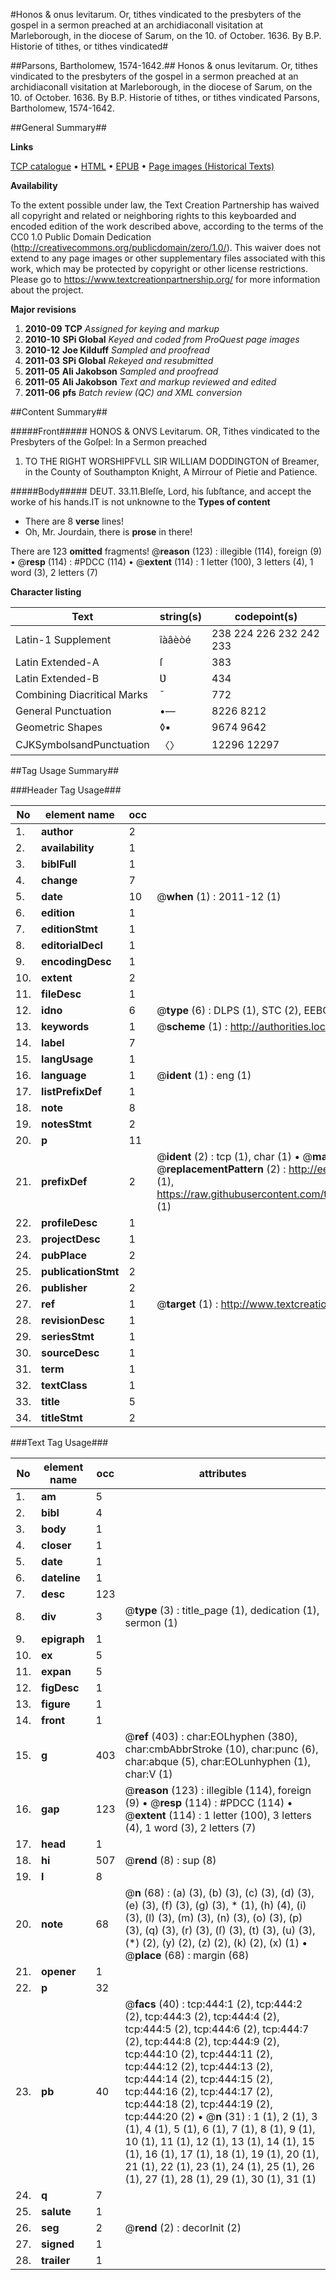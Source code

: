 #Honos & onus levitarum. Or, tithes vindicated to the presbyters of the gospel in a sermon preached at an archidiaconall visitation at Marleborough, in the diocese of Sarum, on the 10. of October. 1636. By B.P. Historie of tithes, or tithes vindicated#

##Parsons, Bartholomew, 1574-1642.##
Honos & onus levitarum. Or, tithes vindicated to the presbyters of the gospel in a sermon preached at an archidiaconall visitation at Marleborough, in the diocese of Sarum, on the 10. of October. 1636. By B.P.
Historie of tithes, or tithes vindicated
Parsons, Bartholomew, 1574-1642.

##General Summary##

**Links**

[TCP catalogue](http://www.ota.ox.ac.uk/tcp/)  • 
[HTML](http://tei.it.ox.ac.uk/tcp/Texts-HTML/free/A09/A09057.html)  • 
[EPUB](http://tei.it.ox.ac.uk/tcp/Texts-EPUB/free/A09/A09057.epub) • 
[Page images (Historical Texts)](https://historicaltexts.jisc.ac.uk/eebo-99836188e)

**Availability**

To the extent possible under law, the Text Creation Partnership has waived all copyright and related or neighboring rights to this keyboarded and encoded edition of the work described above, according to the terms of the CC0 1.0 Public Domain Dedication (http://creativecommons.org/publicdomain/zero/1.0/). This waiver does not extend to any page images or other supplementary files associated with this work, which may be protected by copyright or other license restrictions. Please go to https://www.textcreationpartnership.org/ for more information about the project.

**Major revisions**

1. __2010-09__ __TCP__ *Assigned for keying and markup*
1. __2010-10__ __SPi Global__ *Keyed and coded from ProQuest page images*
1. __2010-12__ __Joe Kilduff__ *Sampled and proofread*
1. __2011-03__ __SPi Global__ *Rekeyed and resubmitted*
1. __2011-05__ __Ali Jakobson__ *Sampled and proofread*
1. __2011-05__ __Ali Jakobson__ *Text and markup reviewed and edited*
1. __2011-06__ __pfs__ *Batch review (QC) and XML conversion*

##Content Summary##

#####Front#####
HONOS & ONVS Levitarum. OR, Tithes vindicated to the Presbyters of the Goſpel: In a Sermon preached 
1. TO THE RIGHT WORSHIPFVLL SIR WILLIAM DODDINGTON of Breamer, in the County of Southampton Knight, A Mirrour of Pietie and Patience.

#####Body#####
DEUT. 33.11.Bleſſe, Lord, his ſubſtance, and accept the worke of his hands.IT is not unknowne to the
**Types of content**

  * There are 8 **verse** lines!
  * Oh, Mr. Jourdain, there is **prose** in there!

There are 123 **omitted** fragments! 
 @__reason__ (123) : illegible (114), foreign (9)  •  @__resp__ (114) : #PDCC (114)  •  @__extent__ (114) : 1 letter (100), 3 letters (4), 1 word (3), 2 letters (7)

**Character listing**


|Text|string(s)|codepoint(s)|
|---|---|---|
|Latin-1 Supplement|îàâèòé|238 224 226 232 242 233|
|Latin Extended-A|ſ|383|
|Latin Extended-B|Ʋ|434|
|Combining             Diacritical Marks|̄|772|
|General Punctuation|•—|8226 8212|
|Geometric Shapes|◊▪|9674 9642|
|CJKSymbolsandPunctuation|〈〉|12296 12297|

##Tag Usage Summary##

###Header Tag Usage###

|No|element name|occ|attributes|
|---|---|---|---|
|1.|__author__|2||
|2.|__availability__|1||
|3.|__biblFull__|1||
|4.|__change__|7||
|5.|__date__|10| @__when__ (1) : 2011-12 (1)|
|6.|__edition__|1||
|7.|__editionStmt__|1||
|8.|__editorialDecl__|1||
|9.|__encodingDesc__|1||
|10.|__extent__|2||
|11.|__fileDesc__|1||
|12.|__idno__|6| @__type__ (6) : DLPS (1), STC (2), EEBO-CITATION (1), PROQUEST (1), VID (1)|
|13.|__keywords__|1| @__scheme__ (1) : http://authorities.loc.gov/ (1)|
|14.|__label__|7||
|15.|__langUsage__|1||
|16.|__language__|1| @__ident__ (1) : eng (1)|
|17.|__listPrefixDef__|1||
|18.|__note__|8||
|19.|__notesStmt__|2||
|20.|__p__|11||
|21.|__prefixDef__|2| @__ident__ (2) : tcp (1), char (1)  •  @__matchPattern__ (2) : ([0-9\-]+):([0-9IVX]+) (1), (.+) (1)  •  @__replacementPattern__ (2) : http://eebo.chadwyck.com/downloadtiff?vid=$1&page=$2 (1), https://raw.githubusercontent.com/textcreationpartnership/Texts/master/tcpchars.xml#$1 (1)|
|22.|__profileDesc__|1||
|23.|__projectDesc__|1||
|24.|__pubPlace__|2||
|25.|__publicationStmt__|2||
|26.|__publisher__|2||
|27.|__ref__|1| @__target__ (1) : http://www.textcreationpartnership.org/docs/. (1)|
|28.|__revisionDesc__|1||
|29.|__seriesStmt__|1||
|30.|__sourceDesc__|1||
|31.|__term__|1||
|32.|__textClass__|1||
|33.|__title__|5||
|34.|__titleStmt__|2||


###Text Tag Usage###

|No|element name|occ|attributes|
|---|---|---|---|
|1.|__am__|5||
|2.|__bibl__|4||
|3.|__body__|1||
|4.|__closer__|1||
|5.|__date__|1||
|6.|__dateline__|1||
|7.|__desc__|123||
|8.|__div__|3| @__type__ (3) : title_page (1), dedication (1), sermon (1)|
|9.|__epigraph__|1||
|10.|__ex__|5||
|11.|__expan__|5||
|12.|__figDesc__|1||
|13.|__figure__|1||
|14.|__front__|1||
|15.|__g__|403| @__ref__ (403) : char:EOLhyphen (380), char:cmbAbbrStroke (10), char:punc (6), char:abque (5), char:EOLunhyphen (1), char:V (1)|
|16.|__gap__|123| @__reason__ (123) : illegible (114), foreign (9)  •  @__resp__ (114) : #PDCC (114)  •  @__extent__ (114) : 1 letter (100), 3 letters (4), 1 word (3), 2 letters (7)|
|17.|__head__|1||
|18.|__hi__|507| @__rend__ (8) : sup (8)|
|19.|__l__|8||
|20.|__note__|68| @__n__ (68) : (a) (3), (b) (3), (c) (3), (d) (3), (e) (3), (f) (3), (g) (3), * (1), (h) (4), (i) (3), (l) (3), (m) (3), (n) (3), (o) (3), (p) (3), (q) (3), (r) (3), (ſ) (3), (t) (3), (u) (3), (*) (2), (y) (2), (z) (2), (k) (2), (x) (1)  •  @__place__ (68) : margin (68)|
|21.|__opener__|1||
|22.|__p__|32||
|23.|__pb__|40| @__facs__ (40) : tcp:444:1 (2), tcp:444:2 (2), tcp:444:3 (2), tcp:444:4 (2), tcp:444:5 (2), tcp:444:6 (2), tcp:444:7 (2), tcp:444:8 (2), tcp:444:9 (2), tcp:444:10 (2), tcp:444:11 (2), tcp:444:12 (2), tcp:444:13 (2), tcp:444:14 (2), tcp:444:15 (2), tcp:444:16 (2), tcp:444:17 (2), tcp:444:18 (2), tcp:444:19 (2), tcp:444:20 (2)  •  @__n__ (31) : 1 (1), 2 (1), 3 (1), 4 (1), 5 (1), 6 (1), 7 (1), 8 (1), 9 (1), 10 (1), 11 (1), 12 (1), 13 (1), 14 (1), 15 (1), 16 (1), 17 (1), 18 (1), 19 (1), 20 (1), 21 (1), 22 (1), 23 (1), 24 (1), 25 (1), 26 (1), 27 (1), 28 (1), 29 (1), 30 (1), 31 (1)|
|24.|__q__|7||
|25.|__salute__|1||
|26.|__seg__|2| @__rend__ (2) : decorInit (2)|
|27.|__signed__|1||
|28.|__trailer__|1||
